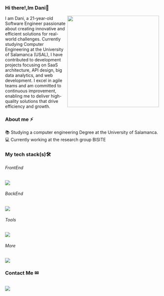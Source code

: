 ### Hi there!,Im Dani👋
<picture> <img align="right" src="https://user-images.githubusercontent.com/74038190/212748830-4c709398-a386-4761-84d7-9e10b98fbe6e.gif" width = 300px></picture>
I am Dani, a 21-year-old Software Engineer passionate about creating innovative and efficient solutions for real-world challenges.
Currently studying Computer Engineering at the University of Salamanca (USAL), I have contributed to development projects
focusing on SaaS architecture, API design, big data analytics, and web development. I excel in agile teams and am committed to
continuous improvement, enabling me to deliver high-quality solutions that drive efficiency and growth.

### About me ⚡
📚 Studying a computer engineering Degree at the University of Salamanca.
<br />
💻 Currently working at the research group BISITE
### My tech stack(s)🛠
<p align="center">
  <h6>FrontEnd</h6>
  <a href="https://skillicons.dev">
    <img src="https://skillicons.dev/icons?i=vuejs,vuetify,react,pinia,vite,typescript,js,swift,bootstrap,html,css" />
  </a>
</p>
<p align="center">
  <h6>BackEnd</h6>
  <a href="https://skillicons.dev">
    <img src="https://skillicons.dev/icons?i=nodejs,supabase,express,python,java,postgres,graphql,fastapi,mongodb" />
  </a>
</p>
<p align="center">
  <h6>Tools</h6>
  <a href="https://skillicons.dev">
    <img src="https://skillicons.dev/icons?i=github,git,postman,docker,figma" />
  </a>
</p>
<p align="center">
  <h6>More</h6>
  <a href="https://skillicons.dev">
    <img src="https://skillicons.dev/icons?i=linux,c,bash" />
  </a>
</p>

### Contact Me ✉
<p align="center">
  <h6></h6>
  <a href="https://www.linkedin.com/in/danimulaas/">
    <img src="https://skillicons.dev/icons?i=linkedin" />
  </a>
</p>
